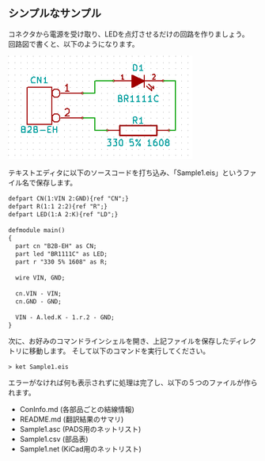 ## シンプルなサンプル

コネクタから電源を受け取り、LEDを点灯させるだけの回路を作りましょう。
回路図で書くと、以下のようになります。

![First_simple_sample_schematic](resource\First_simple_sample\schematic.png)

テキストエディタに以下のソースコードを打ち込み、「Sample1.eis」というファイル名で保存します。

```tu01.eis
defpart CN(1:VIN 2:GND){ref "CN";}
defpart R(1:1 2:2){ref "R";}
defpart LED(1:A 2:K){ref "LD";}

defmodule main()
{
  part cn "B2B-EH" as CN;
  part led "BR1111C" as LED;
  part r "330 5% 1608" as R;

  wire VIN, GND;

  cn.VIN - VIN;
  cn.GND - GND;

  VIN - A.led.K - 1.r.2 - GND;
}
```

次に、お好みのコマンドラインシェルを開き、上記ファイルを保存したディレクトリに移動します。
そして以下のコマンドを実行してください。

```
> ket Sample1.eis
```

エラーがなければ何も表示されずに処理は完了し、以下の５つのファイルが作られます。

* ConInfo.md (各部品ごとの結線情報)
* README.md (翻訳結果のサマリ)
* Sample1.asc (PADS用のネットリスト)
* Sample1.csv (部品表)
* Sample1.net (KiCad用のネットリスト)
